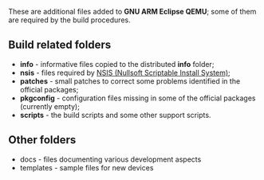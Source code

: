 These are additional files added to **GNU ARM Eclipse QEMU**; some of them are required by the build procedures.

## Build related folders

- **info** - informative files copied to the distributed **info** folder;
- **nsis** - files required by [NSIS (Nullsoft Scriptable Install System)](http://nsis.sourceforge.net/Main_Page);
- **patches** - small patches to correct some problems identified in the official packages;
- **pkgconfig** - configuration files missing in some of the official packages (currently empty);
- **scripts** - the build scripts and some other support scripts.

## Other folders

- docs - files documenting various development aspects
- templates - sample files for new devices

